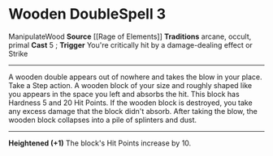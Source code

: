 ﻿---
actions: '[reaction]'
area: null
bloodline: null
component: null
cost: null
deity: null
domain: null
duration: null
element: Wood
heighten: '+1'
heighten_level: 3, 4, 5, 6, 7, 8, 9, 10
id: '1416'
lesson: null
level: '3'
mystery: null
name: Wooden Double
patron_theme: null
range: null
rarity: Common
requirement: null
saving_throw: null
school: null
source: '[[DATABASE/source/Rage of Elements|Rage of Elements]]'
target: null
tradition:
- Arcane
- Occult
- Primal
trait:
- '[[DATABASE/trait/Manipulate|Manipulate]]'
- '[[DATABASE/trait/Wood|Wood]]'
trigger: You're critically hit by a damage-dealing effect or Strike
type: Spell

---
# Wooden Double<span class="item-type">Spell 3</span>

<span class="item-trait">Manipulate</span><span class="item-trait">Wood</span>
**Source** [[Rage of Elements]]
**Traditions** arcane, occult, primal
**Cast** <span class="action-icon">5</span> ; **Trigger** You're critically hit by a damage-dealing effect or Strike

---
A wooden double appears out of nowhere and takes the blow in your place. Take a Step action. A wooden block of your size and roughly shaped like you appears in the space you left and absorbs the hit. This block has Hardness 5 and 20 Hit Points. If the wooden block is destroyed, you take any excess damage that the block didn't absorb. After taking the blow, the wooden block collapses into a pile of splinters and dust.

---
**Heightened (+1)** The block's Hit Points increase by 10.
